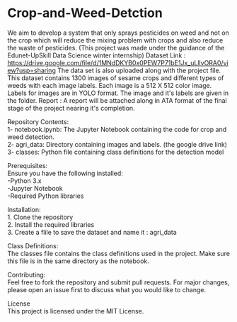 # Crop-and-Weed-Detction
We aim to develop a system that only sprays pesticides on weed and not on the crop which will reduce the mixing problem with crops and also reduce the waste of pesticides.
(This project was made under the guidance of the Edunet-UpSkill Data Science winter internship)
Dataset Link : https://drive.google.com/file/d/1MNdDKYB0x0PEW7P71bE1Jx_uLllvORA0/view?usp=sharing 
The data set is also uploaded along with the project file. This dataset contains 1300 images of sesame crops and different types of weeds with each image labels.
Each image is a 512 X 512 color image. Labels for images are in YOLO format. The image and it's labels are given in the folder.
    Report :  A report will be attached along in ATA format of the final stage of the project nearing it's completion.


Repository Contents:    
   1- notebook.ipynb: The Jupyter Notebook containing the code for crop and weed detection.   
   2- agri_data: Directory containing images and labels. (the google drive link)    
   3- classes: Python file containing class definitions for the detection model    

Prerequisites:   
Ensure you have the following installed:   
    -Python 3.x  
    -Jupyter Notebook  
    -Required Python libraries   

Installation:   
    1. Clone the repository   
    2. Install the required libraries   
    3. Create a flile to save the dataset and name it : agri_data   

Class Definitions:    
The classes file contains the class definitions used in the project. Make sure this file is in the same directory as the notebook.   

Contributing:    
Feel free to fork the repository and submit pull requests. For major changes, please open an issue first to discuss what you would like to change.   

License   
This project is licensed under the MIT License.   




